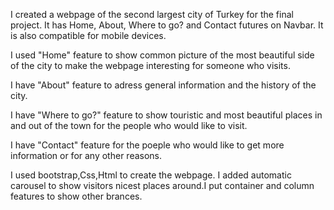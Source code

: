 I created a webpage of the second largest city of Turkey for the final project. It has Home, About, Where to go? and Contact futures on Navbar. It is also compatible for mobile devices.

I used "Home" feature to show common picture of the most beautiful side of the city to make the webpage interesting for someone who visits.

I have "About" feature to adress general information and the history of the city.

I have "Where to go?" feature to show touristic and most beautiful places in and out of the town for the people who would like to visit.

I have "Contact" feature for the poeple who would like to get more information or for any other reasons.

I used bootstrap,Css,Html to create the webpage. I added automatic carousel to show visitors nicest places around.I put container and column features to show other brances.

